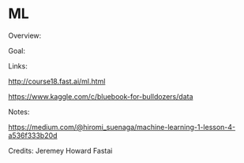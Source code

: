# ML

Overview:



Goal:


Links:

http://course18.fast.ai/ml.html

https://www.kaggle.com/c/bluebook-for-bulldozers/data


Notes:

https://medium.com/@hiromi_suenaga/machine-learning-1-lesson-4-a536f333b20d

Credits:
Jeremey Howard
Fastai
